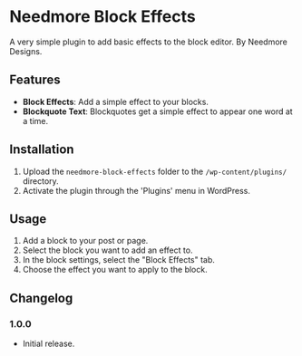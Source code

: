 # Needmore Block Effects

A very simple plugin to add basic effects to the block editor. By Needmore Designs.

## Features

* **Block Effects**: Add a simple effect to your blocks.
* **Blockquote Text**: Blockquotes get a simple effect to appear one word at a time.

## Installation

1. Upload the `needmore-block-effects` folder to the `/wp-content/plugins/` directory.
2. Activate the plugin through the 'Plugins' menu in WordPress.

## Usage

1. Add a block to your post or page.
2. Select the block you want to add an effect to.
3. In the block settings, select the "Block Effects" tab.
4. Choose the effect you want to apply to the block.

## Changelog

### 1.0.0

* Initial release.

